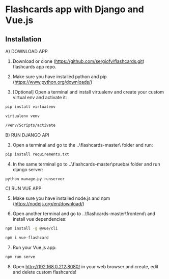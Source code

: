 # Flashcards app with Django and Vue.js

## Installation


A) DOWNLOAD APP

1. Download or clone (https://github.com/sergiofv/flashcards.git) flashcards app repo.

2. Make sure you have installed python and pip (https://www.python.org/downloads/)

3. [Optional] Open a terminal and install virtualenv and create your custom virtual env and activate it:

```bash
pip install virtualenv

virtualenv venv

/venv/Scripts/activate
```

B) RUN DJANGO API

3. Open a terminal and go to the ..\flashcards-master\ folder and run:

```bash
pip install requirements.txt
```

4. In the same terminal go to ..\flashcards-master\prueba\ folder and run django server:

```bash
python manage.py runserver
```

C) RUN VUE APP 

5. Make sure you have installed node.js and npm (https://nodejs.org/en/download/)

6. Open another terminal and go to ..\flashcards-master\frontend\ and install vue dependencies:

```bash
npm install -g @vue/cli

npm i vue-flashcard
```

7. Run your Vue.js app:

```bash
npm run serve
```

8. Open http://192.168.0.212:8080/ in your web browser and create, edit and delete custom flashcards!

